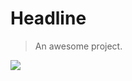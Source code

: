 # Headline

> An awesome project.

<img src="https://img-blog.csdnimg.cn/img_convert/7a53a50cdebb97d717ffbf645a958a0f.gif">